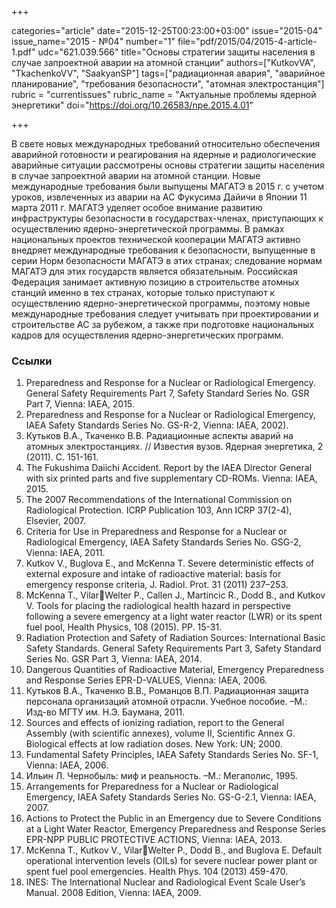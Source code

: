 +++

categories="article"
date="2015-12-25T00:23:00+03:00"
issue="2015-04"
issue_name="2015 - №04"
number="1"
file="pdf/2015/04/2015-4-article-1.pdf"
udc="621.039.566"
title="Основы стратегии защиты населения в случае запроектной аварии на атомной станции"
authors=["KutkovVA", "TkachenkoVV", "SaakyanSP"]
tags=["радиационная авария", "аварийное планирование", "требования безопасности", "атомная электростанция"]
rubric = "сurrentissues"
rubric_name = "Актуальные проблемы ядерной энергетики"
doi="https://doi.org/10.26583/npe.2015.4.01"

+++

В свете новых международных требований относительно обеспечения аварийной готовности и реагирования на ядерные и радиологические аварийные ситуации рассмотрены основы стратегии защиты населения в случае запроектной аварии на атомной станции. Новые международные требования были выпущены МАГАТЭ в 2015 г. с учетом уроков, извлеченных из аварии на АС Фукусима Дайичи в Японии 11 марта 2011 г. МАГАТЭ уделяет особое внимание развитию инфраструктуры безопасности в государствах-членах, приступающих к осуществлению ядерно-энергетической программы. В рамках национальных проектов технической кооперации МАГАТЭ активно внедряет международные требования к безопасности, выпущенные в серии Норм безопасности МАГАТЭ в этих странах; следование нормам МАГАТЭ для этих государств является обязательным. Российская Федерация занимает активную позицию в строительстве атомных станций именно в тех странах, которые только приступают к осуществлению ядерно-энергетической программы, поэтому новые международные требования следует учитывать при проектировании и строительстве АС за рубежом, а также при подготовке национальных кадров для осуществления ядерно-энергетических программ.

### Ссылки

1. Preparedness and Response for a Nuclear or Radiological Emergency. General Safety Requirements Part 7, Safety Standard Series No. GSR Part 7, Vienna: IAEA, 2015.
2. Preparedness and Response for a Nuclear or Radiological Emergency, IAEA Safety Standards Series No. GS-R-2, Vienna: IAEA, 2002).
3. Кутьков В.А., Ткаченко В.В. Радиационные аспекты аварий на атомных электростанциях. // Известия вузов. Ядерная энергетика, 2 (2011). С. 151-161.
4. The Fukushima Daiichi Accident. Report by the IAEA Director General with six printed parts and five supplementary CD-ROMs. Vienna: IAEA, 2015.
5. The 2007 Recommendations of the International Commission on Radiological Protection. ICRP Publication 103, Ann ICRP 37(2-4), Elsevier, 2007.
6. Criteria for Use in Preparedness and Response for a Nuclear or Radiological Emergency, IAEA Safety Standards Series No. GSG-2, Vienna: IAEA, 2011.
7. Kutkov V., Buglova E., and McKenna T. Severe deterministic effects of external exposure and intake of radioactive material: basis for emergency response criteria, J. Radiol. Prot. 31 (2011) 237–253.
8. McKenna T., VilarWelter P., Callen J., Martincic R., Dodd B., and Kutkov V. Tools for placing the radiological health hazard in perspective following a severe emergency at a light water reactor (LWR) or its spent fuel pool, Health Physics, 108 (2015). PP. 15-31.
9. Radiation Protection and Safety of Radiation Sources: International Basic Safety Standards. General Safety Requirements Part 3, Safety Standard Series No. GSR Part 3, Vienna: IAEA, 2014.
10. Dangerous Quantities of Radioactive Material, Emergency Preparedness and Response Series EPR-D-VALUES, Vienna: IAEA, 2006.
11. Кутьков В.А., Ткаченко В.В., Романцов В.П. Радиационная защита персонала организаций атомной отрасли. Учебное пособие. –М.: Изд-во МГТУ им. Н.Э. Баумана, 2011.
12. Sources and effects of ionizing radiation, report to the General Assembly (with scientific annexes), volume II, Scientific Annex G. Biological effects at low radiation doses. New York: UN; 2000.
13. Fundamental Safety Principles, IAEA Safety Standards Series No. SF-1, Vienna: IAEA, 2006.
14. Ильин Л. Чернобыль: миф и реальность. –М.: Мегаполис, 1995.
15. Arrangements for Preparedness for a Nuclear or Radiological Emergency, IAEA Safety Standards Series No. GS-G-2.1, Vienna: IAEA, 2007.
16. Actions to Protect the Public in an Emergency due to Severe Conditions at a Light Water Reactor, Emergency Preparedness and Response Series EPR-NPP PUBLIC PROTECTIVE ACTIONS, Vienna: IAEA, 2013.
17. McKenna T., Kutkov V., VilarWelter P., Dodd B., and Buglova E. Default operational intervention levels (OILs) for severe nuclear power plant or spent fuel pool emergencies. Health Phys. 104 (2013) 459-470.
18. INES: The International Nuclear and Radiological Event Scale User’s Manual. 2008 Edition, Vienna: IAEA, 2009.